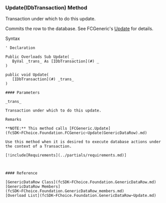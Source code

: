 ﻿### Update(IDbTransaction) Method

Transaction under which to do this update.

Commits the row to the database. See FCGeneric's [Update](fcSDK~FChoice.Foundation.FCGeneric~Update(GenericDataRow).md) for details.

Syntax

```vbnet
' Declaration

Public Overloads Sub Update( _
   ByVal _trans_ As [IDbTransaction](#) _
) 

public void Update( 
   [IDbTransaction](#) _trans_
)

#### Parameters

_trans_

Transaction under which to do this update.

Remarks

**NOTE:** This method calls [FCGeneric.Update](fcSDK~FChoice.Foundation.FCGeneric~Update(GenericDataRow).md)

Use this method when it is desired to execute database actions under the context of a Transaction.

[!include[Requirements](../partials/requirements.md)]



#### Reference

[GenericDataRow Class](fcSDK~FChoice.Foundation.GenericDataRow.md)  
[GenericDataRow Members](fcSDK~FChoice.Foundation.GenericDataRow_members.md)  
[Overload List](fcSDK~FChoice.Foundation.GenericDataRow~Update.md)